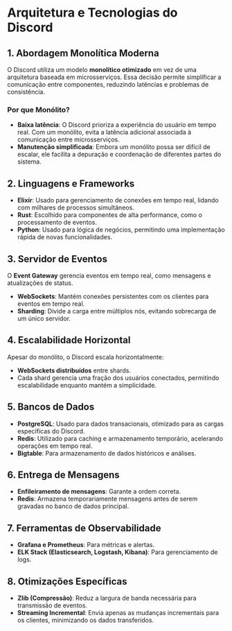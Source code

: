 # Arquitetura e Tecnologias do Discord

## 1. Abordagem Monolítica Moderna

O Discord utiliza um modelo **monolítico otimizado** em vez de uma arquitetura baseada em microsserviços. Essa decisão permite simplificar a comunicação entre componentes, reduzindo latências e problemas de consistência.

### Por que Monólito?

- **Baixa latência**: O Discord prioriza a experiência do usuário em tempo real. Com um monólito, evita a latência adicional associada à comunicação entre microsserviços.
- **Manutenção simplificada**: Embora um monólito possa ser difícil de escalar, ele facilita a depuração e coordenação de diferentes partes do sistema.

## 2. Linguagens e Frameworks

- **Elixir**: Usado para gerenciamento de conexões em tempo real, lidando com milhares de processos simultâneos.
- **Rust**: Escolhido para componentes de alta performance, como o processamento de eventos.
- **Python**: Usado para lógica de negócios, permitindo uma implementação rápida de novas funcionalidades.

## 3. Servidor de Eventos

O **Event Gateway** gerencia eventos em tempo real, como mensagens e atualizações de status.

- **WebSockets**: Mantém conexões persistentes com os clientes para eventos em tempo real.
- **Sharding**: Divide a carga entre múltiplos nós, evitando sobrecarga de um único servidor.

## 4. Escalabilidade Horizontal

Apesar do monólito, o Discord escala horizontalmente:

- **WebSockets distribuídos** entre shards.
- Cada shard gerencia uma fração dos usuários conectados, permitindo escalabilidade enquanto mantém a simplicidade.

## 5. Bancos de Dados

- **PostgreSQL**: Usado para dados transacionais, otimizado para as cargas específicas do Discord.
- **Redis**: Utilizado para caching e armazenamento temporário, acelerando operações em tempo real.
- **Bigtable**: Para armazenamento de dados históricos e análises.

## 6. Entrega de Mensagens

- **Enfileiramento de mensagens**: Garante a ordem correta.
- **Redis**: Armazena temporariamente mensagens antes de serem gravadas no banco de dados principal.

## 7. Ferramentas de Observabilidade

- **Grafana e Prometheus**: Para métricas e alertas.
- **ELK Stack (Elasticsearch, Logstash, Kibana)**: Para gerenciamento de logs.

## 8. Otimizações Específicas

- **Zlib (Compressão)**: Reduz a largura de banda necessária para transmissão de eventos.
- **Streaming Incremental**: Envia apenas as mudanças incrementais para os clientes, minimizando os dados transferidos.
